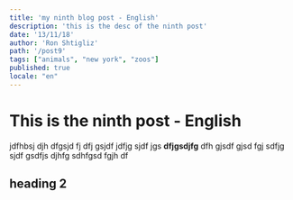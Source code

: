 ```yaml
---
title: 'my ninth blog post - English'
description: 'this is the desc of the ninth post'
date: '13/11/18'
author: 'Ron Shtigliz'
path: '/post9'
tags: ["animals", "new york", "zoos"]
published: true
locale: "en"
---
```


# This is the ninth post - English

jdfhbsj djh dfgsjd fj dfj gsjdf jdfjg sjdf jgs **dfjgsdjfg** dfh gjsdf gjsd fgj sdfjg sjdf gsdfjs djhfg sdhfgsd fgjh df

## heading 2
